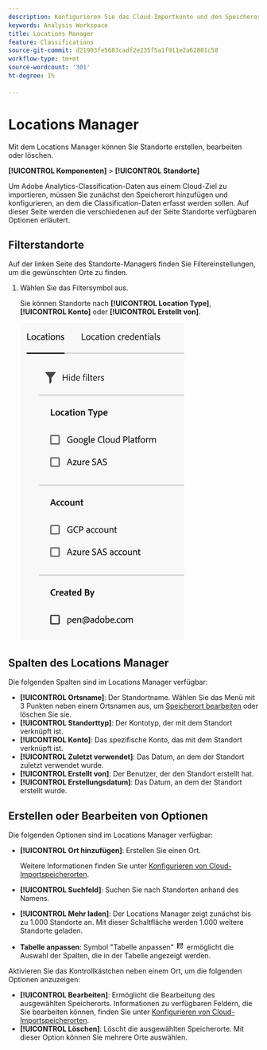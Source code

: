 ```yaml
---
description: Konfigurieren Sie das Cloud-Importkonto und den Speicherort, an den Classification-Daten hochgeladen werden können.
keywords: Analysis Workspace
title: Locations Manager
feature: Classifications
source-git-commit: d21903fe5683cadf2e235f5a1f911e2a62881c58
workflow-type: tm+mt
source-wordcount: '301'
ht-degree: 1%

---
```


# Locations Manager

Mit dem Locations Manager können Sie Standorte erstellen, bearbeiten oder löschen.

**[!UICONTROL Komponenten]** > **[!UICONTROL Standorte]**

Um Adobe Analytics-Classification-Daten aus einem Cloud-Ziel zu importieren, müssen Sie zunächst den Speicherort hinzufügen und konfigurieren, an dem die Classification-Daten erfasst werden sollen. Auf dieser Seite werden die verschiedenen auf der Seite Standorte verfügbaren Optionen erläutert.

## Filterstandorte

Auf der linken Seite des Standorte-Managers finden Sie Filtereinstellungen, um die gewünschten Orte zu finden.

1. Wählen Sie das Filtersymbol aus.

   Sie können Standorte nach **[!UICONTROL Location Type]**, **[!UICONTROL Konto]** oder **[!UICONTROL Erstellt von]**.

   ![Standortfilter](assets/locations-filters.png)

## Spalten des Locations Manager

Die folgenden Spalten sind im Locations Manager verfügbar:

* **[!UICONTROL Ortsname]**: Der Standortname. Wählen Sie das Menü mit 3 Punkten neben einem Ortsnamen aus, um [Speicherort bearbeiten](/help/components/locations/configure-import-locations.md) oder löschen Sie sie.
* **[!UICONTROL Standorttyp]**: Der Kontotyp, der mit dem Standort verknüpft ist.
* **[!UICONTROL Konto]**: Das spezifische Konto, das mit dem Standort verknüpft ist.
* **[!UICONTROL Zuletzt verwendet]**: Das Datum, an dem der Standort zuletzt verwendet wurde.
* **[!UICONTROL Erstellt von]**: Der Benutzer, der den Standort erstellt hat.
* **[!UICONTROL Erstellungsdatum]**: Das Datum, an dem der Standort erstellt wurde.

## Erstellen oder Bearbeiten von Optionen

Die folgenden Optionen sind im Locations Manager verfügbar:

* **[!UICONTROL Ort hinzufügen]**: Erstellen Sie einen Ort.

  Weitere Informationen finden Sie unter [Konfigurieren von Cloud-Importspeicherorten](/help/components/locations/configure-import-locations.md).
* **[!UICONTROL Suchfeld]**: Suchen Sie nach Standorten anhand des Namens.
* **[!UICONTROL Mehr laden]**: Der Locations Manager zeigt zunächst bis zu 1.000 Standorte an. Mit dieser Schaltfläche werden 1.000 weitere Standorte geladen.
* **Tabelle anpassen**: Symbol &quot;Tabelle anpassen&quot; ![Symbol &quot;Tabelle anpassen&quot;](assets/customize-table-icon.png) ermöglicht die Auswahl der Spalten, die in der Tabelle angezeigt werden.

Aktivieren Sie das Kontrollkästchen neben einem Ort, um die folgenden Optionen anzuzeigen:

* **[!UICONTROL Bearbeiten]**: Ermöglicht die Bearbeitung des ausgewählten Speicherorts. Informationen zu verfügbaren Feldern, die Sie bearbeiten können, finden Sie unter [Konfigurieren von Cloud-Importspeicherorten](/help/components/locations/configure-import-accounts.md).
* **[!UICONTROL Löschen]**: Löscht die ausgewählten Speicherorte. Mit dieser Option können Sie mehrere Orte auswählen.